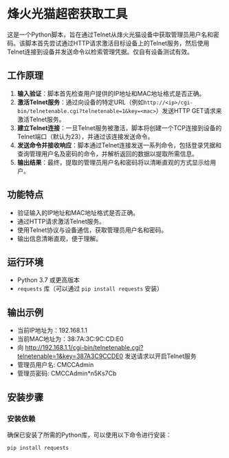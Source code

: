 # 烽火光猫超密获取工具

这是一个Python脚本，旨在通过Telnet从烽火光猫设备中获取管理员用户名和密码。该脚本首先尝试通过HTTP请求激活目标设备上的Telnet服务，然后使用Telnet连接到设备并发送命令以检索管理凭据。仅自有设备测试有效。

## 工作原理

1. **输入验证**：脚本首先检查用户提供的IP地址和MAC地址格式是否正确。
2. **激活Telnet服务**：通过向设备的特定URL（例如`http://<ip>/cgi-bin/telnetenable.cgi?telnetenable=1&key=<mac>`）发送HTTP GET请求来激活Telnet服务。
3. **建立Telnet连接**：一旦Telnet服务被激活，脚本将创建一个TCP连接到设备的Telnet端口（默认为23），并通过该连接发送命令。
4. **发送命令并接收响应**：脚本通过Telnet连接发送一系列命令，包括登录凭据和查询管理用户名及密码的命令，并解析返回的数据以提取所需信息。
5. **输出结果**：最终，提取的管理员用户名和密码将以清晰直观的方式显示给用户。

## 功能特点

- 验证输入的IP地址和MAC地址格式是否正确。
- 通过HTTP请求激活Telnet服务。
- 使用Telnet协议与设备通信，获取管理员用户名和密码。
- 输出信息清晰直观，便于理解。

## 运行环境

- Python 3.7 或更高版本
- `requests` 库（可以通过 `pip install requests` 安装）

## 输出示例
- 当前IP地址为：192.168.1.1
- 当前MAC地址为：38:7A:3C:9C:CD:E0
- 向 http://192.168.1.1/cgi-bin/telnetenable.cgi?telnetenable=1&key=387A3C9CCDE0 发送请求以开启Telnet服务
- 管理员用户名: CMCCAdmin
- 管理员密码: CMCCAdmin*n5Ks7Cb


## 安装步骤

### 安装依赖

确保已安装了所需的Python库，可以使用以下命令进行安装：

```bash
pip install requests

